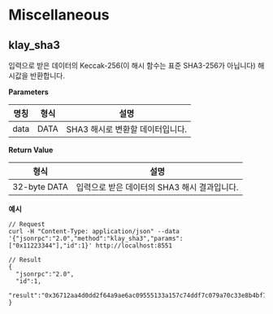 # Miscellaneous

## klay_sha3

입력으로 받은 데이터의 Keccak-256(이 해시 함수는 표준 SHA3-256가 아닙니다) 해시값을 반환합니다.

**Parameters**

| 명칭   | 형식   | 설명                   |
| ---- | ---- | -------------------- |
| data | DATA | SHA3 해시로 변환할 데이터입니다. |

**Return Value**

| 형식           | 설명                          |
| ------------ | --------------------------- |
| 32-byte DATA | 입력으로 받은 데이터의 SHA3 해시 결과입니다. |


**예시**

```shell
// Request
curl -H "Content-Type: application/json" --data '{"jsonrpc":"2.0","method":"klay_sha3","params":["0x11223344"],"id":1}' http://localhost:8551

// Result
{
  "jsonrpc":"2.0",
  "id":1,
  "result":"0x36712aa4d0dd2f64a9ae6ac09555133a157c74ddf7c079a70c33e8b4bf70dd73"
}
```

